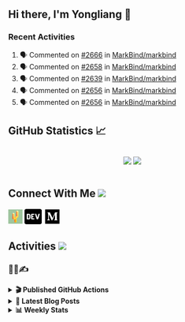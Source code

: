 ## Hi there, I'm Yongliang 👋

### Recent Activities

<!--START_SECTION:activity-->
1. 🗣 Commented on [#2666](https://github.com/MarkBind/markbind/issues/2666#issuecomment-2769281722) in [MarkBind/markbind](https://github.com/MarkBind/markbind)
2. 🗣 Commented on [#2658](https://github.com/MarkBind/markbind/issues/2658#issuecomment-2769253581) in [MarkBind/markbind](https://github.com/MarkBind/markbind)
3. 🗣 Commented on [#2639](https://github.com/MarkBind/markbind/pull/2639#issuecomment-2769244216) in [MarkBind/markbind](https://github.com/MarkBind/markbind)
4. 🗣 Commented on [#2656](https://github.com/MarkBind/markbind/pull/2656#issuecomment-2740408854) in [MarkBind/markbind](https://github.com/MarkBind/markbind)
5. 🗣 Commented on [#2656](https://github.com/MarkBind/markbind/pull/2656#issuecomment-2740406359) in [MarkBind/markbind](https://github.com/MarkBind/markbind)
<!--END_SECTION:activity-->

## GitHub Statistics :chart_with_upwards_trend:
<div align="center">
<div style="display: flex; align-items: center; justify-content: center;">

[![](https://github-readme-stats-tlylt.vercel.app/api?username=tlylt&show_icons=true&theme=tokyonight&hide_border=true&locale=en)](https://github.com/tlylt)
[![](https://github-readme-streak-stats.herokuapp.com/?user=tlylt&theme=tokyonight&hide_border=true)](https://github.com/tlylt)
</div>
</div>

## Connect With Me <img src="https://media.giphy.com/media/2wh5K5yE3ulp3xgYcG/giphy-downsized.gif" width="30">

<a href="https://www.yongliangliu.com/" target="_blank"><img align="center" src="static/site-icon.png" alt="yongliangliu.com" height="29" width="29" /></a>
<a href="https://dev.to/tlylt" target="_blank"><img align="center" src="static/dev-badge.svg" alt="dev.to/tlylt" height="35" width="35" /></a>
<a href="https://tlylt.medium.com" target="_blank"><img align="center" src="static/medium.png" alt="tlylt.medium.com" height="35" width="35" /></a>

## Activities <img src="https://media.giphy.com/media/WUlplcMpOCEmTGBtBW/giphy.gif" width="30">

### 👷‍♂️✍️
<details>
<summary> <b>🎬 Published GitHub Actions </b> </summary>

[![install-graphviz](https://github-readme-stats-tlylt.vercel.app/api/pin/?username=tlylt&repo=install-graphviz)](https://github.com/tlylt/install-graphviz)

[![reposense-action](https://github-readme-stats-tlylt.vercel.app/api/pin/?username=tlylt&repo=reposense-action)](https://github.com/tlylt/reposense-action)

[![markbin-action](https://github-readme-stats-tlylt.vercel.app/api/pin/?username=markbind&repo=markbind-action)](https://github.com/MarkBind/markbind-action)

</details>

<details>
<summary> <b>📕 Latest Blog Posts</b> </summary>

<!-- BLOG-POST-LIST:START -->
- [A Vue Component Library Template With TypeScript and Vite](https://yongliangliu.com/blog/vue-component-starter-template)
- [The Need For Speed to Deliver Your Website Fast](https://yongliangliu.com/blog/the-need-for-speed-web-dev)
- [Go defer Can Mess Up Your Intended Code Logic](https://yongliangliu.com/blog/go-defer-ordering)
- [Go Nil Pointer Dereference Problem with FindXXX](https://yongliangliu.com/blog/go-nil-pointer-dereference)
- [Go Data Race Pop Quiz Analyzed](https://yongliangliu.com/blog/data-race-pop-quiz-dave-cheney)
<!-- BLOG-POST-LIST:END -->

</details>

<details>
<summary> <b>📊 Weekly Stats</b> </summary>

<!--START_SECTION:waka-->
![Code Time](http://img.shields.io/badge/Code%20Time-1%2C259%20hrs%2052%20mins-blue)

**🐱 My GitHub Data** 

> 📦 678.1 kB Used in GitHub's Storage 
 > 
> 🏆 81 Contributions in the Year 2025
 > 
> 🚫 Not Opted to Hire
 > 
> 📜 178 Public Repositories 
 > 
> 🔑 45 Private Repositories 
 > 
**I'm an Early 🐤** 

```text
🌞 Morning                3734 commits        ████████░░░░░░░░░░░░░░░░░   31.28 % 
🌆 Daytime                3163 commits        ███████░░░░░░░░░░░░░░░░░░   26.50 % 
🌃 Evening                4448 commits        █████████░░░░░░░░░░░░░░░░   37.27 % 
🌙 Night                  591 commits         █░░░░░░░░░░░░░░░░░░░░░░░░   04.95 % 
```
📅 **I'm Most Productive on Wednesday** 

```text
Monday                   1432 commits        ███░░░░░░░░░░░░░░░░░░░░░░   12.00 % 
Tuesday                  1896 commits        ████░░░░░░░░░░░░░░░░░░░░░   15.88 % 
Wednesday                2022 commits        ████░░░░░░░░░░░░░░░░░░░░░   16.94 % 
Thursday                 1551 commits        ███░░░░░░░░░░░░░░░░░░░░░░   12.99 % 
Friday                   1470 commits        ███░░░░░░░░░░░░░░░░░░░░░░   12.32 % 
Saturday                 1708 commits        ████░░░░░░░░░░░░░░░░░░░░░   14.31 % 
Sunday                   1857 commits        ████░░░░░░░░░░░░░░░░░░░░░   15.56 % 
```


📊 **This Week I Spent My Time On** 

```text
🕑︎ Time Zone: Asia/Singapore

💬 Programming Languages: 
Markdown                 1 hr                █████████████████░░░░░░░░   67.37 % 
JavaScript               13 mins             ████░░░░░░░░░░░░░░░░░░░░░   14.73 % 
TypeScript               6 mins              ██░░░░░░░░░░░░░░░░░░░░░░░   07.58 % 
CSS                      4 mins              █░░░░░░░░░░░░░░░░░░░░░░░░   04.60 % 
JSON                     3 mins              █░░░░░░░░░░░░░░░░░░░░░░░░   03.58 % 
```


 Last Updated on 03/04/2025 00:53:29 UTC
<!--END_SECTION:waka-->

</details>
